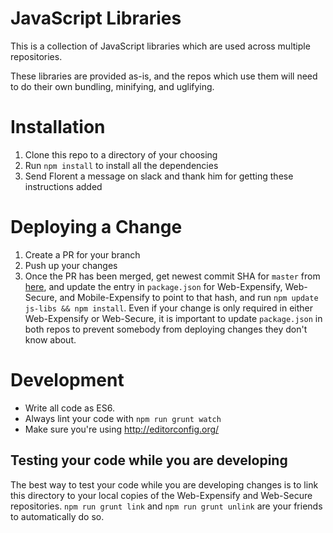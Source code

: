 # JavaScript Libraries
This is a collection of JavaScript libraries which are used across multiple repositories.

These libraries are provided as-is, and the repos which use them will need to do their own bundling, minifying, and uglifying.

# Installation
1. Clone this repo to a directory of your choosing
2. Run `npm install` to install all the dependencies
4. Send Florent a message on slack and thank him for getting these instructions added

# Deploying a Change
1. Create a PR for your branch
2. Push up your changes
3. Once the PR has been merged, get newest commit SHA for `master` from [here](https://github.com/Expensify/JS-Libs/commits/master), and update the entry in `package.json` for Web-Expensify, Web-Secure, and Mobile-Expensify to point to that hash, and run `npm update js-libs && npm install`. Even if your change is only required in either Web-Expensify or Web-Secure, it is important to update `package.json` in both repos to prevent somebody from deploying changes they don't know about.

# Development
* Write all code as ES6.
* Always lint your code with `npm run grunt watch`
* Make sure you're using http://editorconfig.org/

## Testing your code while you are developing
The best way to test your code while you are developing changes is to link this directory to your local copies of the Web-Expensify and Web-Secure repositories.
`npm run grunt link` and `npm run grunt unlink` are your friends to automatically do so. 
